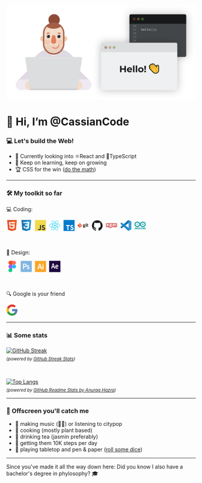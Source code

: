 ![Greetings Banner](https://github.com/CassianCode/CassianCode/raw/main/img/animated-header-2022-01-optimized.svg)

# 👋 Hi, I’m @CassianCode
### 💻 Let's build the Web!
- 👀 Currently looking into ⚛️React and 📃TypeScript
- 🌱 Keep on learning, keep on growing
- 🏆 CSS for the win ([do the math](https://github.com/CassianCode/bits_bytes))

---

### :hammer_and_wrench: My toolkit so far
💻 Coding: 

<img alt="HTML" src="https://github.com/devicons/devicon/blob/master/icons/html5/html5-original.svg" height="30" />&nbsp;
<img alt="CSS3" src="https://github.com/devicons/devicon/blob/master/icons/css3/css3-original.svg" height="30" />&nbsp;
<img alt="JavaScript" src="https://github.com/devicons/devicon/blob/master/icons/javascript/javascript-original.svg" height="30" />&nbsp;
<img alt="React" src="https://github.com/devicons/devicon/blob/master/icons/react/react-original.svg" height="30" />&nbsp;
<img alt="TypeScript" src="https://github.com/devicons/devicon/blob/master/icons/typescript/typescript-original.svg" height="30" />&nbsp;
<img alt="git" src="https://github.com/devicons/devicon/blob/master/icons/git/git-original-wordmark.svg" height="30" />&nbsp;
<img alt="github" src="https://github.com/devicons/devicon/blob/master/icons/github/github-original.svg" height="30" />&nbsp;
<img alt="npm" src="https://github.com/devicons/devicon/blob/master/icons/npm/npm-original-wordmark.svg" height="30" />&nbsp;
<img alt="VS Code" src="https://github.com/devicons/devicon/blob/master/icons/vscode/vscode-original.svg" height="30" />&nbsp;
<img alt="arduino" src="https://github.com/devicons/devicon/blob/master/icons/arduino/arduino-original-wordmark.svg" height="30" />

<br>

🎨 Design: 

<img alt="figma" src="https://github.com/devicons/devicon/blob/master/icons/figma/figma-original.svg" height="30" />&nbsp;
<img alt="Adobe Photoshop" src="https://github.com/devicons/devicon/blob/master/icons/photoshop/photoshop-plain.svg" height="30" />&nbsp;
<img alt="Adobe Illustrator" src="https://github.com/devicons/devicon/blob/master/icons/illustrator/illustrator-plain.svg" height="30" />&nbsp;
<img alt="Adobe After Effects" src="https://github.com/devicons/devicon/blob/master/icons/aftereffects/aftereffects-plain.svg" height="30" />&nbsp;

<br>

🔍 Google is your friend 

<img alt="google is your friend" src="https://github.com/devicons/devicon/blob/master/icons/google/google-original.svg" height="30" />&nbsp;

---

### 📊 Some stats

[![GitHub Streak](http://github-readme-streak-stats.herokuapp.com?user=CassianCode&theme=dark&background=000000)](https://git.io/streak-stats)<br>*<sub>(powered by [Github Streak Stats](https://github.com/DenverCoder1/github-readme-streak-stats))</sub>*

<br>

[![Top Langs](https://github-readme-stats.vercel.app/api/top-langs/?username=CassianCode&layout=compact&theme=vision-friendly-dark)](https://github.com/anuraghazra/github-readme-stats)<br>*<sub>(powered by [GitHub Readme Stats by Anurag Hazra](https://github.com/anuraghazra/github-readme-stats))</sub>*

---

### 🌳 Offscreen you'll catch me

- 🎵 making music (🎸🎹) or listening to citypop
- 🍜 cooking (mostly plant based)
- 🍵 drinking tea (jasmin preferably)
- 🚶 getting them 10K steps per day
- 🎲 playing tabletop and pen & paper ([roll some dice](https://github.com/CassianCode/DnDragnDrop))

---

Since you've made it all the way down here: Did you know I also have a bachelor's degree in phylosophy? 🎓
